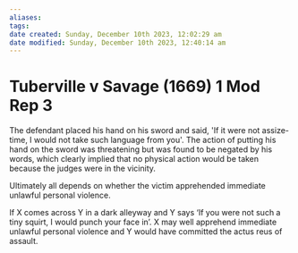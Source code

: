 ```yaml
---
aliases: 
tags: 
date created: Sunday, December 10th 2023, 12:02:29 am
date modified: Sunday, December 10th 2023, 12:40:14 am
---
```


# Tuberville v Savage (1669) 1 Mod Rep 3

The defendant placed his hand on his sword and said, 'If it were not assize-time, I would not take such language from you'. The action of putting his hand on the sword was threatening but was found to be negated by his words, which clearly implied that no physical action would be taken because the judges were in the vicinity.

Ultimately all depends on whether the victim apprehended immediate unlawful personal violence.

If X comes across Y in a dark alleyway and Y says ‘If you were not such a tiny squirt, I would punch your face in’. X may well apprehend immediate unlawful personal violence and Y would have committed the actus reus of assault.
